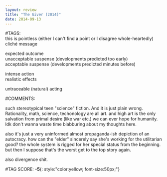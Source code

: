 ```yaml
---  
layout: review  
title: "The Giver (2014)"  
date: 2014-09-13  
---  
```

  
#TAGS:  
this is pointless (either I can't find a point or I disagree whole-heartedly)  
cliché message  
  
expected outcome  
unacceptable suspense (developments predicted too early)  
acceptable suspense (developments predicted minutes before)  
  
intense action  
realistic effects  
  
untraceable (natural) acting  
  
#COMMENTS:  
  
such stereotypical teen "science" fiction. And it is just plain wrong. Rationality, math, science, techonology are all art. and high art is the only salvation from primal desire (like war etc.) we can ever hope for humanity. Idk don't wanna waste time blabburing about my thoughts here.  
  
also it's just a very uninformed almost propaganda-ish depiction of an autocracy. how can the "elder" sincerely say she's working for the utilitarian good? the whole system is rigged for her special status from the beginning. but then I suppose that's the worst get to the top story again.  
  
also divergence shit.  
  
  
  
  
  
#TAG SCORE: **-5**{: style:"color:yellow; font-size:50px;"}  

